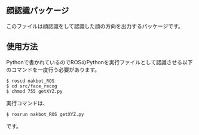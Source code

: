## 顔認識パッケージ
このファイルは顔認識をして認識した顔の方向を出力するパッケージです。

## 使用方法
Pythonで書かれているのでROSのPythonを実行ファイルとして認識させる以下のコマンドを一度行う必要があります。

```
$ roscd nakbot_ROS
$ cd src/face_recog
$ chmod 755 getXYZ.py
```

実行コマンドは、

```
$ rosrun nakbot_ROS getXYZ.py
```

です。

